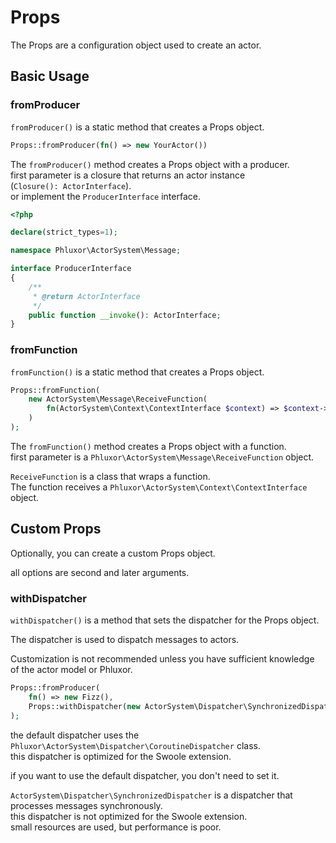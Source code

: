 # Props

The Props are a configuration object used to create an actor.  

## Basic Usage

### fromProducer

`fromProducer()` is a static method that creates a Props object.  

```php
Props::fromProducer(fn() => new YourActor())
```

The `fromProducer()` method creates a Props object with a producer.  
first parameter is a closure that returns an actor instance (`Closure(): ActorInterface`).  
or implement the `ProducerInterface` interface.  

```php
<?php

declare(strict_types=1);

namespace Phluxor\ActorSystem\Message;

interface ProducerInterface
{
    /**
     * @return ActorInterface
     */
    public function __invoke(): ActorInterface;
}

```

### fromFunction

`fromFunction()` is a static method that creates a Props object.  

```php
Props::fromFunction(
    new ActorSystem\Message\ReceiveFunction(
        fn(ActorSystem\Context\ContextInterface $context) => $context->message()
    )
);
```

The `fromFunction()` method creates a Props object with a function.  
first parameter is a `Phluxor\ActorSystem\Message\ReceiveFunction` object.  

`ReceiveFunction` is a class that wraps a function.  
The function receives a `Phluxor\ActorSystem\Context\ContextInterface` object.  

## Custom Props

Optionally, you can create a custom Props object.  

all options are second and later arguments.  

### withDispatcher

`withDispatcher()` is a method that sets the dispatcher for the Props object.

The dispatcher is used to dispatch messages to actors.

Customization is not recommended unless you have sufficient knowledge of the actor model or Phluxor.

```php
Props::fromProducer(
    fn() => new Fizz(),
    Props::withDispatcher(new ActorSystem\Dispatcher\SynchronizedDispatcher())
);
```

the default dispatcher uses the `Phluxor\ActorSystem\Dispatcher\CoroutineDispatcher` class.  
this dispatcher is optimized for the Swoole extension.  

if you want to use the default dispatcher, you don't need to set it.  

`ActorSystem\Dispatcher\SynchronizedDispatcher` is a dispatcher that processes messages synchronously.  
this dispatcher is not optimized for the Swoole extension.  
small resources are used, but performance is poor.  

